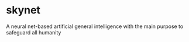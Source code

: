 # skynet
A neural net-based artificial general intelligence with the main purpose to safeguard all humanity
